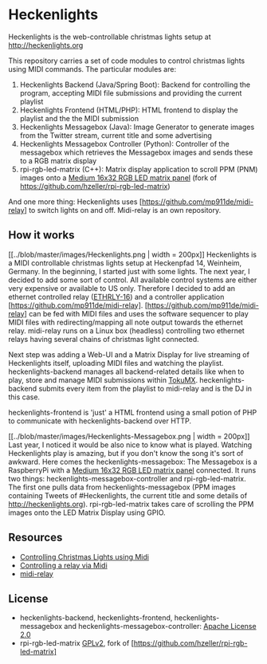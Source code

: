 Heckenlights
=============

Heckenlights is the web-controllable christmas lights setup at http://heckenlights.org

This repository carries a set of code modules to control christmas lights using MIDI commands. The particular modules are:

1. Heckenlights Backend (Java/Spring Boot): Backend for controlling the program, accepting MIDI file submissions and providing the current playlist
2. Heckenlights Frontend (HTML/PHP): HTML frontend to display the playlist and the the MIDI submission
3. Heckenlights Messagebox (Java): Image Generator to generate images from the Twitter stream, current title and some advertising
4. Heckenlights Messagebox Controller (Python): Controller of the messagebox which retrieves the Messagebox images and sends these to a RGB matrix display
5. rpi-rgb-led-matrix (C++): Matrix display application to scroll PPM (PNM) images onto a [Medium 16x32 RGB LED matrix panel](http://www.adafruit.com/product/420) (fork of https://github.com/hzeller/rpi-rgb-led-matrix)

And one more thing:
Heckenlights uses [https://github.com/mp911de/midi-relay] to switch lights on and off. Midi-relay is an own repository.

How it works
------------
[[../blob/master/images/Heckenlights.png | width = 200px]] Heckenlights is a MIDI controllable christmas lights setup at Heckenpfad 14, Weinheim, Germany. In the beginning, I started just with some lights. The next year, I decided to add some sort of control. All available control systems are either very expensive or available to US only. Therefore I decided to add an ethernet controlled relay ([ETHRLY-16](http://www.robot-electronics.co.uk/htm/eth_rly16tech.htm)) and a controller application [https://github.com/mp911de/midi-relay]. [https://github.com/mp911de/midi-relay] can be fed with MIDI files and uses the software sequencer to play MIDI files with redirecting/mapping all note output towards the ethernet relay. midi-relay runs on a Linux box (headless) controlling two ethernet relays having several chains of christmas light connected.

Next step was adding a Web-UI and a Matrix Display for live streaming of Heckenlights itself, uploading MIDI files and watching the playlist. heckenlights-backend manages all backend-related details like when to play, store and manage MIDI submissions within [TokuMX](http://www.tokutek.com/tokumx-for-mongodb/). heckenlights-backend submits every item from the playlist to midi-relay and is the DJ in this case.

heckenlights-frontend is 'just' a HTML frontend using a small potion of PHP to communicate with heckenlights-backend over HTTP. 

[[../blob/master/images/Heckenlights-Messagebox.png | width = 200px]] Last year, I noticed it would be also nice to know what is played. Watching Heckenlights play is amazing, but if you don't know the song it's sort of awkward. Here comes the heckenlights-messagebox: The Messagebox is a RaspberryPi with a [Medium 16x32 RGB LED matrix panel](http://www.adafruit.com/product/420) connected. It runs two things: heckenlights-messagebox-controller and rpi-rgb-led-matrix. The first one pulls data from heckenlights-messagebox (PPM images containing Tweets of #Heckenlights, the current title and some details of http://heckenlights.org). rpi-rgb-led-matrix takes care of scrolling the PPM images onto the LED Matrix Display using GPIO.

Resources
---------
* [Controlling Christmas Lights using Midi](https://www.paluch.biz/blog/65-controlling-christmas-lights-using-midi.html)
* [Controlling a relay via Midi](https://www.paluch.biz/blog/64-controlling-a-relay-via-midi.html)
* [midi-relay](https://github.com/mp911de/midi-relay)


License
---------
* heckenlights-backend, heckenlights-frontend, heckenlights-messagebox and heckenlights-messagebox-controller: [Apache License 2.0](http://www.apache.org/licenses/LICENSE-2.0)
* rpi-rgb-led-matrix [GPLv2](http://www.gnu.org/licenses/gpl-2.0.html), fork of [https://github.com/hzeller/rpi-rgb-led-matrix]
